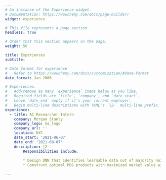 ```yaml
---
# An instance of the Experience widget.
# Documentation: https://wowchemy.com/docs/page-builder/
widget: experience

# This file represents a page section.
headless: true

# Order that this section appears on the page.
weight: 50

title: Experiences
subtitle:

# Date format for experience
#   Refer to https://wowchemy.com/docs/customization/#date-format
date_format: Jan 2006

# Experiences.
#   Add/remove as many `experience` items below as you like.
#   Required fields are `title`, `company`, and `date_start`.
#   Leave `date_end` empty if it's your current employer.
#   Begin multi-line descriptions with YAML's `|2-` multi-line prefix.
experience:
  - title: AI Researcher Intern
    company: Morgan Stanly
    company_logo: ms_logo
    company_url: ''
    location: NYC
    date_start: '2021-06-07'
    date_end: '2021-08-07'
    description: |2-
        Responsibilities include:
        
        * Design DNN that identifies learnable data out of majority noisy dataset
        * Construct optimal MBS products with maximized market value with RL
        
---
```

